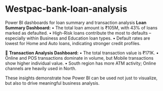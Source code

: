 # Westpac-bank-loan-analysis
Power BI dashboards for loan summary and transaction analysis
**Loan Summary Dashboard:**
• The total loan amount is ₹105M, with 43% of loans marked as defaulted.
• High-Risk loans contribute the most to defaults – especially within Business and Education loan types.
• Default rates are lowest for Home and Auto loans, indicating stronger credit profiles.

🔹 **Transaction Analysis Dashboard:**
• The total transaction value is ₹171K.
• Online and POS transactions dominate in volume, but Mobile transactions show higher individual value.
• South region has more ATM activity; Online channels are heavily used in North.

These insights demonstrate how Power BI can be used not just to visualize, but also to drive meaningful business analysis.
